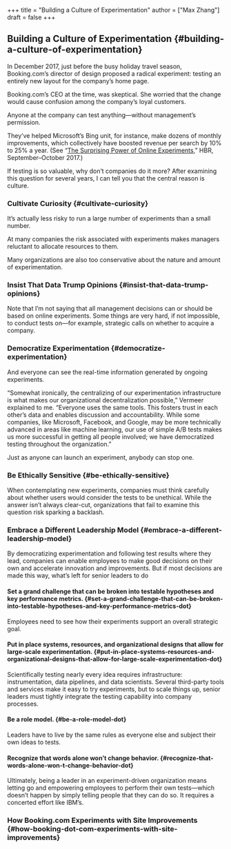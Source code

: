 +++
title = "Building a Culture of Experimentation"
author = ["Max Zhang"]
draft = false
+++

## Building a Culture of Experimentation {#building-a-culture-of-experimentation}

In December 2017, just before the busy holiday travel season, Booking.com’s
director of design proposed a radical experiment: testing an entirely new layout
for the company’s home page.

Booking.com’s CEO at the time, was skeptical. She worried that the change would
cause confusion among the company’s loyal customers.

Anyone at the company can test anything—without management’s permission.

They’ve helped Microsoft’s Bing unit, for instance, make dozens of monthly
improvements, which collectively have boosted revenue per search by 10% to 25% a
year. (See “[The Surprising Power of Online Experiments](https://hbr.org/2017/09/the-surprising-power-of-online-experiments),” HBR, September–October
2017.)

If testing is so valuable, why don’t companies do it more? After examining this
question for several years, I can tell you that the central reason is culture.


### Cultivate Curiosity {#cultivate-curiosity}

It’s actually less risky to run a large number of experiments than a small
number.

At many companies the risk associated with experiments makes managers reluctant
to allocate resources to them.

Many organizations are also too conservative about the nature and amount of
experimentation.


### Insist That Data Trump Opinions {#insist-that-data-trump-opinions}

Note that I’m not saying that all management decisions can or should be based on
online experiments. Some things are very hard, if not impossible, to conduct
tests on—for example, strategic calls on whether to acquire a company.


### Democratize Experimentation {#democratize-experimentation}

And everyone can see the real-time information generated by ongoing experiments.

“Somewhat ironically, the centralizing of our experimentation infrastructure is
what makes our organizational decentralization possible,” Vermeer explained to
me. “Everyone uses the same tools. This fosters trust in each other’s data and
enables discussion and accountability. While some companies, like Microsoft,
Facebook, and Google, may be more technically advanced in areas like machine
learning, our use of simple A/B tests makes us more successful in getting all
people involved; we have democratized testing throughout the organization.”

Just as anyone can launch an experiment, anybody can stop one.


### Be Ethically Sensitive {#be-ethically-sensitive}

When contemplating new experiments, companies must think carefully about whether
users would consider the tests to be unethical. While the answer isn’t always
clear-cut, organizations that fail to examine this question risk sparking a
backlash.


### Embrace a Different Leadership Model {#embrace-a-different-leadership-model}

By democratizing experimentation and following test results where they lead,
companies can enable employees to make good decisions on their own and
accelerate innovation and improvements. But if most decisions are made this way,
what’s left for senior leaders to do


#### Set a grand challenge that can be broken into testable hypotheses and key performance metrics. {#set-a-grand-challenge-that-can-be-broken-into-testable-hypotheses-and-key-performance-metrics-dot}

Employees need to see how their experiments support an overall strategic goal.


#### Put in place systems, resources, and organizational designs that allow for large-scale experimentation. {#put-in-place-systems-resources-and-organizational-designs-that-allow-for-large-scale-experimentation-dot}

Scientifically testing nearly every idea requires infrastructure:
instrumentation, data pipelines, and data scientists. Several third-party tools
and services make it easy to try experiments, but to scale things up, senior
leaders must tightly integrate the testing capability into company processes.


#### Be a role model. {#be-a-role-model-dot}

Leaders have to live by the same rules as everyone else and subject their own
ideas to tests.


#### Recognize that words alone won’t change behavior. {#recognize-that-words-alone-won-t-change-behavior-dot}

Ultimately, being a leader in an experiment-driven organization means letting go
and empowering employees to perform their own tests—which doesn’t happen by
simply telling people that they can do so. It requires a concerted effort like
IBM’s.


### How Booking.com Experiments with Site Improvements {#how-booking-dot-com-experiments-with-site-improvements}